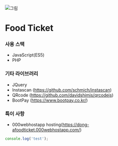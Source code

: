 ![그림](https://user-images.githubusercontent.com/43352126/88694717-dbda1680-d13b-11ea-8a39-9ca14c0e3706.png)

# Food Ticket

### 사용 스택
-   JavaScript(ES5)
-   PHP

### 기타 라이브러리
-   JQuery
-   Instascan (https://github.com/schmich/instascan)
-   QRcode (https://github.com/davidshimjs/qrcodejs)
-   BootPay (https://www.bootpay.co.kr/)

### 특이 사항
-   000webhostapp hosting(https://dong-afoodticket.000webhostapp.com/)

```js
console.log('test');
```
